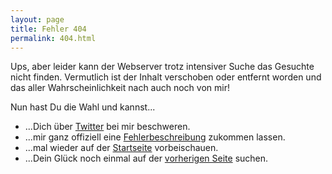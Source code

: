 ```yaml
---
layout: page
title: Fehler 404
permalink: 404.html
---
```


Ups, aber leider kann der Webserver trotz intensiver Suche das Gesuchte nicht finden.
Vermutlich ist der Inhalt verschoben oder entfernt worden und das aller Wahrscheinlichkeit nach auch noch von mir!

Nun hast Du die Wahl und kannst...

* ...Dich über <a href="http://www.twitter.com/stefanglase">Twitter</a> bei mir beschweren.
* ...mir ganz offiziell eine <a href="https://github.com/codescape/codescape.github.com/issues">Fehlerbeschreibung</a> zukommen lassen.
* ...mal wieder auf der <a href="http://www.stefanglase.de">Startseite</a> vorbeischauen.
* ...Dein Glück noch einmal auf der <a href="#" onclick="history.back();">vorherigen Seite</a> suchen.

<script type="text/javascript">
  var GOOG_FIXURL_LANG = 'de';
  var GOOG_FIXURL_SITE = 'http://www.stefanglase.de'
</script>
<script src="//linkhelp.clients.google.com/tbproxy/lh/wm/fixurl.js"></script>
